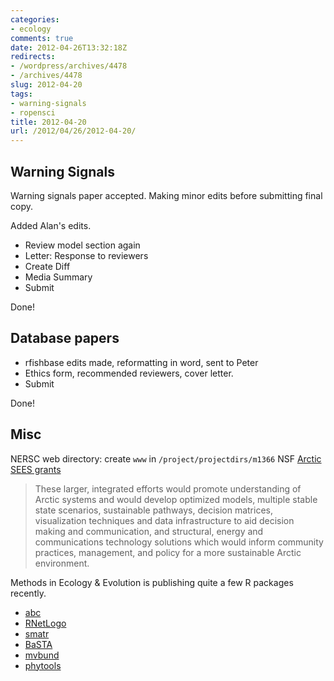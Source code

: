 ```yaml
---
categories:
- ecology
comments: true
date: 2012-04-26T13:32:18Z
redirects:
- /wordpress/archives/4478
- /archives/4478
slug: 2012-04-20
tags:
- warning-signals
- ropensci
title: 2012-04-20
url: /2012/04/26/2012-04-20/
---
```


## Warning Signals

Warning signals paper accepted.  Making minor edits before submitting final copy.  

Added Alan's edits.

  * Review model section again
  * Letter: Response to reviewers
  * Create Diff
  * Media Summary
  * Submit

Done!



## Database papers

  * rfishbase edits made, reformatting in word, sent to Peter
  * Ethics form, recommended reviewers, cover letter. 
  * Submit 

Done!

## Misc

NERSC web directory: create `www` in `/project/projectdirs/m1366`
NSF [Arctic SEES grants](http://www.nsf.gov/pubs/2012/nsf12553/nsf12553.htm)

> These larger, integrated efforts would promote understanding of Arctic systems and would develop optimized models, multiple stable state scenarios, sustainable pathways, decision matrices, visualization techniques and data infrastructure to aid decision making and communication, and structural, energy and communications technology solutions which would inform community practices, management, and policy for a more sustainable Arctic environment.


Methods in Ecology & Evolution is publishing quite a few R packages recently.

  * [abc](http://onlinelibrary.wiley.com/doi/10.1111/j.2041-210X.2011.00179.x/full)
  * [RNetLogo](http://onlinelibrary.wiley.com/doi/10.1111/j.2041-210X.2011.00180.x/full)
  * [smatr](http://onlinelibrary.wiley.com/doi/10.1111/j.2041-210X.2011.00153.x/full)
  * [BaSTA](http://onlinelibrary.wiley.com/doi/10.1111/j.2041-210X.2012.00186.x/full)
  * [mvbund](http://onlinelibrary.wiley.com/doi/10.1111/j.2041-210X.2012.00190.x/full)
  * [phytools](http://onlinelibrary.wiley.com/doi/10.1111/j.2041-210X.2011.00169.x/full)



